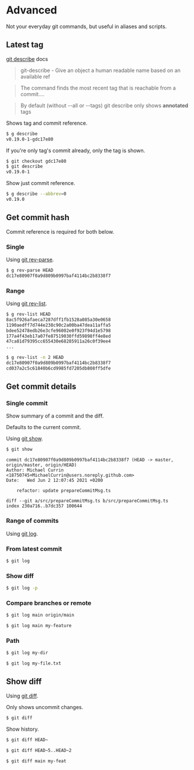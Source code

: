 # Advanced

Not your everyday git commands, but useful in aliases and scripts.


## Latest tag

[git describe](https://git-scm.com/docs/git-describe) docs

> git-describe - Give an object a human readable name based on an available ref

> The command finds the most recent tag that is reachable from a commit....

> By default (without --all or --tags) git describe only shows **annotated** tags

Shows tag and commit reference.

```sh
$ g describe
v0.19.0-1-gdc17e80
```

If you're only tag's commit already, only the tag is shown.

```sh
$ git checkout gdc17e80
$ git describe
v0.19.0-1
```

Show just commit reference.

```sh
$ g describe --abbrev=0
v0.19.0
```


## Get commit hash

Commit reference is required for both below.

### Single

Using [git rev-parse](https://git-scm.com/docs/git-rev-parse).

```sh
$ g rev-parse HEAD
dc17e80907f0a9d809b0997baf4114bc2b8338f7
```

### Range

Using [git rev-list](https://git-scm.com/docs/git-rev-parse).

```sh
$ g rev-list HEAD
8ac5f926afaeca7287dff1fb1528a085a30e0658
1190aedff7d744e238c90c2a00ba47dea11affa5
bdee52478edb26e3cfe96002e0f923f94d1e5798
177a4f43eb17a07fe87519030ffd59898ff4e8ed
47ca81d79395cc655430e68285911a26c0f39ee4
...
```

```sh
$ g rev-list -n 2 HEAD
dc17e80907f0a9d809b0997baf4114bc2b8338f7
cd037a2c5c61840b6cd9985fd7205db808ff5dfe
```


## Get commit details

### Single commit

Show summary of a commit and the diff.

Defaults to the current commit.

Using [git show](https://git-scm.com/docs/git-show).

```sh
$ git show
```
```
commit dc17e80907f0a9d809b0997baf4114bc2b8338f7 (HEAD -> master, origin/master, origin/HEAD)
Author: Michael Currin <18750745+MichaelCurrin@users.noreply.github.com>
Date:   Wed Jun 2 12:07:45 2021 +0200

    refactor: update prepareCommitMsg.ts

diff --git a/src/prepareCommitMsg.ts b/src/prepareCommitMsg.ts
index 230a716..b7dc357 100644
```

### Range of commits

Using [git log](https://git-scm.com/docs/git-log).

### From latest commit

```sh
$ git log
```

### Show diff

```sh
$ git log -p
```

### Compare branches or remote

```sh
$ git log main origin/main
```

```sh
$ git log main my-feature
```


### Path

```sh
$ git log my-dir
```

```sh
$ git log my-file.txt
```


## Show diff

Using [git diff](https://git-scm.com/docs/git-diff).

Only shows uncommit changes.

```sh
$ git diff
```

Show history.

```sh
$ git diff HEAD~
```

```sh
$ git diff HEAD~5..HEAD~2
```

```sh
$ git diff main my-feat
```
